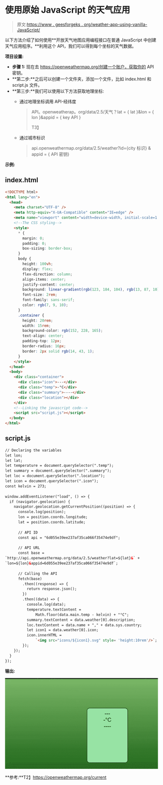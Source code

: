 # 使用原始 JavaScript 的天气应用

> 原文:[https://www . geesforgeks . org/weather-app-using-vanilla-JavaScript/](https://www.geeksforgeeks.org/weather-app-using-vanilla-javascript/)

以下方法介绍了如何使用**开放天气地图应用编程接口在普通 JavaScript 中创建天气应用程序。**利用这个 API，我们可以得到每个坐标的天气数据。

**项目设置:**

*   **步骤 1:** 现在去 https://openweathermap.org/创建一个账户，获取你的 API 密钥。
*   **第二步:**之后可以创建一个文件夹，添加一个文件，比如 index.html 和 script.js 文件。
*   **第三步:**我们可以使用以下方法获取地理坐标:
    *   通过地理坐标调用 API-经纬度

        > API。openweatherap。org/data/2.5/天气？lat = { lat }&lon = { lon }&appid = { key API }
        > 
        > T3】

    *   通过城市标识

        > api.openweathermap.org/data/2.5/weather?id={city 标识} & appid = { API 密钥}

**示例:**

## index.html

```html
<!DOCTYPE html>
<html lang="en">
  <head>
    <meta charset="UTF-8" />
    <meta http-equiv="X-UA-Compatible" content="IE=edge" />
    <meta name="viewport" content="width=device-width, initial-scale=1.0" />
    <!--The CSS styling-->
    <style>
      * {
        margin: 0;
        padding: 0;
        box-sizing: border-box;
      }
      body {
        height: 100vh;
        display: flex;
        flex-direction: column;
        align-items: center;
        justify-content: center;
        background: linear-gradient(rgb(123, 184, 104), rgb(13, 87, 10));
        font-size: 2rem;
        font-family: sans-serif;
        color: rgb(7, 9, 10);
      }
      .container {
        height: 20rem;
        width: 15rem;
        background-color: rgb(152, 228, 165);
        text-align: center;
        padding-top: 12px;
        border-radius: 16px;
        border: 2px solid rgb(14, 43, 1);
      }
    </style>
  </head>
  <body>
    <div class="container">
      <div class="icon">---</div>
      <div class="temp">-°C</div>
      <div class="summary">----</div>
      <div class="location"></div>
    </div>
    <!--Linking the javascript code-->
    <script src="script.js"></script>
  </body>
</html>
```

## script.js

```html
// Declaring the variables
let lon;
let lat;
let temperature = document.querySelector(".temp");
let summary = document.querySelector(".summary");
let loc = document.querySelector(".location");
let icon = document.querySelector(".icon");
const kelvin = 273;

window.addEventListener("load", () => {
  if (navigator.geolocation) {
    navigator.geolocation.getCurrentPosition((position) => {
      console.log(position);
      lon = position.coords.longitude;
      lat = position.coords.latitude;

      // API ID
      const api = "6d055e39ee237af35ca066f35474e9df";

      // API URL
      const base =
`http://api.openweathermap.org/data/2.5/weather?lat=${lat}&` +
`lon=${lon}&appid=6d055e39ee237af35ca066f35474e9df`;

      // Calling the API
      fetch(base)
        .then((response) => {
          return response.json();
        })
        .then((data) => {
          console.log(data);
          temperature.textContent = 
              Math.floor(data.main.temp - kelvin) + "°C";
          summary.textContent = data.weather[0].description;
          loc.textContent = data.name + "," + data.sys.country;
          let icon1 = data.weather[0].icon;
          icon.innerHTML = 
              `<img src="icons/${icon1}.svg" style= 'height:10rem'/>`;
        });
    });
  }
});
```

**输出:**

![](img/aa915b3bd310f207669ad907ad0d8b39.png)

**参考:**T2】https://openweathermap.org/current